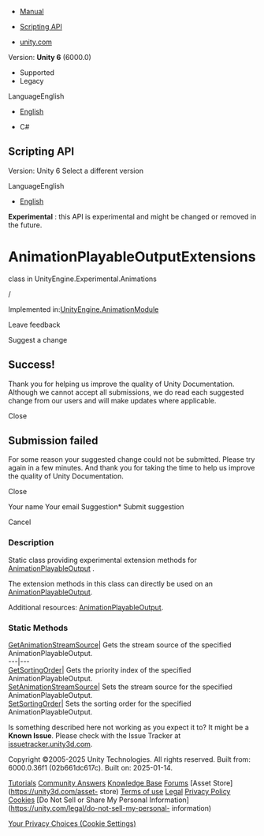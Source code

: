 [ ]()

  * [Manual](../Manual/index.html)
  * [Scripting API](../ScriptReference/index.html)

  * [unity.com](https://unity.com/)

Version: **Unity 6** (6000.0)

  * Supported
  * Legacy

LanguageEnglish

  * [English]()

  * C#

[ ](https://docs.unity3d.com)

## Scripting API

Version: Unity 6 Select a different version

LanguageEnglish

  * [English]()

**Experimental** : this API is experimental and might be changed or removed in
the future.

# AnimationPlayableOutputExtensions

class in UnityEngine.Experimental.Animations

/

Implemented in:[UnityEngine.AnimationModule](UnityEngine.AnimationModule.html)

Leave feedback

Suggest a change

## Success!

Thank you for helping us improve the quality of Unity Documentation. Although
we cannot accept all submissions, we do read each suggested change from our
users and will make updates where applicable.

Close

## Submission failed

For some reason your suggested change could not be submitted. Please <a>try
again</a> in a few minutes. And thank you for taking the time to help us
improve the quality of Unity Documentation.

Close

Your name Your email Suggestion* Submit suggestion

Cancel

[ ]()

### Description

Static class providing experimental extension methods for
[AnimationPlayableOutput](Animations.AnimationPlayableOutput.html) .

The extension methods in this class can directly be used on an
[AnimationPlayableOutput](Animations.AnimationPlayableOutput.html).  
  
Additional resources:
[AnimationPlayableOutput](Animations.AnimationPlayableOutput.html).

### Static Methods

[GetAnimationStreamSource](Experimental.Animations.AnimationPlayableOutputExtensions.GetAnimationStreamSource.html)|
Gets the stream source of the specified AnimationPlayableOutput.  
---|---  
[GetSortingOrder](Experimental.Animations.AnimationPlayableOutputExtensions.GetSortingOrder.html)|
Gets the priority index of the specified AnimationPlayableOutput.  
[SetAnimationStreamSource](Experimental.Animations.AnimationPlayableOutputExtensions.SetAnimationStreamSource.html)|
Sets the stream source for the specified AnimationPlayableOutput.  
[SetSortingOrder](Experimental.Animations.AnimationPlayableOutputExtensions.SetSortingOrder.html)|
Sets the sorting order for the specified AnimationPlayableOutput.  
  
Is something described here not working as you expect it to? It might be a
**Known Issue**. Please check with the Issue Tracker at
[issuetracker.unity3d.com](https://issuetracker.unity3d.com).

Copyright ©2005-2025 Unity Technologies. All rights reserved. Built from:
6000.0.36f1 (02b661dc617c). Built on: 2025-01-14.

[Tutorials](https://unity3d.com/learn) [Community
Answers](https://answers.unity3d.com) [Knowledge
Base](https://support.unity3d.com/hc/en-us)
[Forums](https://forum.unity3d.com) [Asset Store](https://unity3d.com/asset-
store) [Terms of use](https://docs.unity3d.com/Manual/TermsOfUse.html)
[Legal](https://unity.com/legal) [Privacy
Policy](https://unity.com/legal/privacy-policy)
[Cookies](https://unity.com/legal/cookie-policy) [Do Not Sell or Share My
Personal Information](https://unity.com/legal/do-not-sell-my-personal-
information)

[Your Privacy Choices (Cookie Settings)](javascript:void\(0\);)

